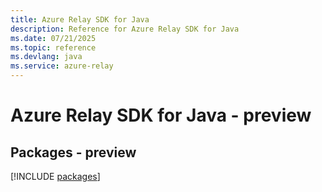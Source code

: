 ```yaml
---
title: Azure Relay SDK for Java
description: Reference for Azure Relay SDK for Java
ms.date: 07/21/2025
ms.topic: reference
ms.devlang: java
ms.service: azure-relay
---
```

# Azure Relay SDK for Java - preview
## Packages - preview
[!INCLUDE [packages](relay-index.md)]
